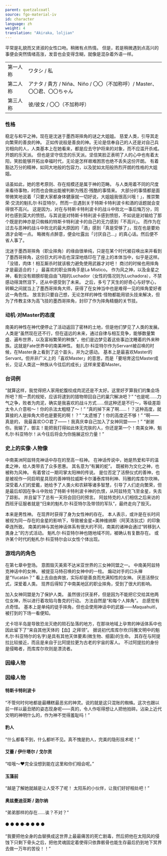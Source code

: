 ```yaml
---
parent: quetzalcoatl
source: fgo-material-iv
id: character
language: zh
weight: 4
translation: "Akiraka, loljian"
---
```


平常是礼貌而又贤淑的女性口吻。稍微有点热情。
但是，若是稍微遇到点高兴的事便会突然情绪高涨，发音也会变得含糊，就像是混杂着外语一样。

<table>
  <tr><td>第一人称</td><td>ワタシ / 私</td></tr>
  <tr><td>第二人称</td><td>アナタ / 貴方 / Niña、Niño / 〇〇（不加称呼）/ Master、〇〇君、〇〇ちゃん</td></tr>
  <tr><td>第三人称</td><td>彼/彼女 / 〇〇（不加称呼）</td></tr>
</table>

### 性格

稳定与和平之神。现在是沈迷于墨西哥摔角的谜之大姐姐。
慈爱人类，引导其走向繁荣的善良的神。
正如传说般是善良的神。无论是信奉自己的人还是对自己兵刃相向的人，人类基本上在她看来，都是应去守护将来的对象，而不应滥开杀戒。
开朗的乐天派。
但也是坚守信念的乐天派。坚信笑脸正表明了人的心中也有着太阳，笑脸能够开拓出幸福时代，无论是怎样艰难困苦也绝不丢失这份开朗。
有着豁达万分的精神，如同大地般的包容力，以及犹如太阳般热烈开朗的性格的大姐姐。

话虽如此，她的思考原则、存在规模还是属于神的范畴。
与人类用着不同的尺度来看待事物，时而也会做出能被判断为残忍·残酷的事情来。
大部分的事情都是面带微笑地说着「只要大家都身体健康就一切好说，大姐姐我很高兴哦！」，推崇繁荣·交流的魁扎尔·科亚特尔，然而一旦遇到关于特斯卡特利波卡和酒的话题就会变得很不高兴。
这是因为，对在与特斯卡特利波卡的战斗中败北一事后悔万分，同时也感到莫大的愤怒。与其说是对特斯卡特利波卡感到愤怒，不如说是对输给了那个既是豹神亦是只蜘蛛的特斯卡特利波卡的自己的无力感到「不高兴」。
而作为在过去与恶神的战斗中败北的最大原因的「酒」感到「真是受够了」，现在也是要劝酒才会喝一点。
略微有点醉意，便会吐露出「讨厌自己…」的真心话。然后便不省人事了。

沈迷于墨西哥摔角（职业摔角）的缘由很单纯，只是在某个时代被召唤出来并看到了墨西哥摔角，这份巨大的冲击也深深地烙印在了座上的本体当中，似乎是这样。
「没错，肉体！相互厮杀时就该极力避免使用武器才对吧！
商讨的时候也用摔角才是最适合的！」
最喜欢的职业摔角手是La Mistico。
作为风之神，以及金星之神，看到没有翅膀却能自由飞翔的Luchador（女性的情况则为Luchadora），不禁感动得潸然泪下，还从中感受到了未来。
之后，多亏了天生的好奇心与好学心，转瞬之间就当上了墨西哥摔角大师，获得了在女神当中也是难得一见的摔角爱好者这一角色性。
放言到只要自己想，无论怎样的神性·怪物都能用锁头技来解决，但为了传教主体为高飞技的墨西哥摔角，封印了作为摔角精髓的关节技。

### 动机·对Master的态度

南美的神性在神代便停止了活动返回了密林的土地，但是他们梦见了人类的发展。
人类是“虽然现在还不行，但在遥远的未来，通过自律与相互竞争，能够数量繁盛、遍布世界，以及富裕繁荣的种族”，他们是边梦见着这些事边沈睡着的外来种族。这就是Fate世界中的南美神性。
魁扎尔·科亚特尔作为Servant被召唤的时候，在Master身上看到了这个苗头，并为之感动。
基本上是最喜欢Master的Servant。但并非广义上的「喜欢Master」的意思，而是「要培育这位Master成长，见证人类这一种族从今往后的成长」这样来爱着Master。

### 台词例

“就算这样，我觉得把人家用蛇腹绞成肉泥还是不太好。这里好歹算我们的集会场所吧？照一贯的规矩，应该将逮到的猎物带回自己的巢穴解决吧？”
“也是呢……力气之争，败者为肉泥，确实是我喜欢的战斗方式……但这种还是不行～，等级差距太令人介意啦～！你的杀法太粗糙了～！”
“真的掉下来了啊……！？这种高度，就算接的人是摔角大师也是要死的啊！？”
“太遗憾了！你的高度还不够！”
“啊——真是的， 我最喜欢○○君了——！我真庆幸自己加入了女神同盟——！”
“谢谢你。我输了，御主！能把我打得如此体无完肤的人，你还是第一个！南美女神，魁札尔·科亚特尔！从今往后将会为你施展这份力量！”

### 史上的实像·人物像

中南美洲阿兹特克神话中存在的至高一柱神。
在神话传说中，她是热爱和平的温柔之神，给人类带去了众多恩惠。
其名意为“有翼的蛇”。
既被称为文化之神，也被称为风神。
有着曾过一期司掌太阳神的传说。
是位否定了活祭仪式的善神，也是被视作一同启明星具现的善神特拉威斯卡尔潘泰库特利神、玛雅的库库尔坎神。
深受着人们的爱戴，她给予了人类火和农耕等诸多智慧，引导了人们走向繁荣，但是最后却因在争斗中败给了特斯卡特利波卡神的仇恨，从阿兹特克飞至金星，失去了踪影。
并且留下了总有一天将会回归的预言。
阿兹特克的人们相信之后来访的西班牙征服者就是“归来的魁札尔·科亚特尔及带领的军队”，最终走向了毁灭。

本来是男性神。
在现界时获得了身为女性神的存在。
本人表示，或许是在长时间被视为同一存在的金星的影响下，导致被金星=美神维纳斯（阿芙洛狄忒）的印象牵连所致。
南美的神与其他神话体系有很大的不同，南美的诸神会通过“转移到人类身上”的方式活动。
魁札尔·科亚特尔神也随地域不同，被确认有复数存在。
或许某个时代的魁札尔·科亚特尔会以女性个体出现。

### 游戏内的角色

在第七章中登场。
意图毁灭美索不达米亚世界的三女神同盟之一。
中南美阿兹特克神话中的女神。
被提亚马特召唤的女神中的一柱。
煽动对手的口头禅是“Yucatán？”
看上去自由奔放，实际却是善良而充满知性的女神。
厌恶活祭仪式，深爱着人类。
现界后得知了中南美地区的职业摔角，受到了很大的影响。

加入女神同盟是为了保护人类。
虽然很讨厌圣杯，但是因为不能把它交给其他两位女神，所以进行着攻陷乌鲁克的行动。
方法自然是“和每个人摔角”。
总感觉有点奇怪。
基本上是单纯的徒手摔角，但也会使用神话中的武器——Maquahuitl，被打到的下场一看便知。

尤卡坦半岛是导致恐龙灭绝的陨石坠落的地方，在那块地域上孕育的神话体系中也因此留下了“来自其他天体的【血】之拜领”。
据说初代库库尔坎(玛雅文明中的魁札尔·科亚特尔的名字)是具有其他天体要素(微生物、细菌)的生命。
其存在与阿提拉比较接近，而且是来自于比阿提拉更为古老的宇宙的客人。
不过阿提拉的身份是侵略者，而库库尔坎则是漂流者。

### 因缘人物


### 因缘人物

#### 特斯卡特利波卡

“不管何时何地都是最糟糕最恶劣的神灵。说的就是这只混账的蜘蛛。这次也跟以前一样以最丑陋的姿态现身呢——真的，令人作呕得想让人把他拍碎。沾染上近代文明的神明什么的，作为神不觉得羞耻吗！”

#### 豹人

“什么都看不到，什么都听不见。真不愧是豹人，完美的隐形技术呢！”

#### 艾蕾 / 伊什塔尔 / 戈尔贡

“哇哦～❤完全没想到能在这里和你们相会呢。”

#### 玉藻前

“越是了解她就越是让人受不了呢！ 太阳系的小伙伴，让我们好好相处吧！”

#### 奥兹曼迪亚斯 / 迦尔纳

“弟弟那样的存在……诶？不对？”

#### ● ● ● ●·● ● ● ●

“我要把他全身的血替换成这世界上最最痛苦的死亡剧毒，然后把他在太阳风的侵蚀下只剩下骨头之后，把他灵魂固定着使得只依靠骸骨也能生存最后扔到地下冥界去做一万年的苦役！！”
